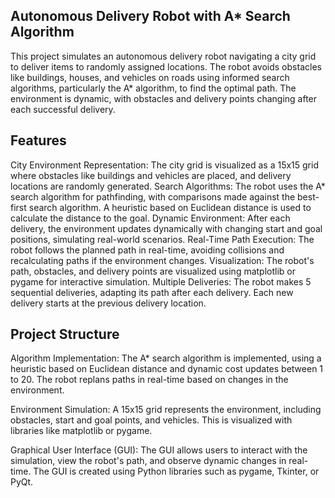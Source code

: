 ## Autonomous Delivery Robot with A* Search Algorithm
This project simulates an autonomous delivery robot navigating a city grid to deliver items to randomly assigned locations. The robot avoids obstacles like buildings, houses, and vehicles on roads using informed search algorithms, particularly the A* algorithm, to find the optimal path. The environment is dynamic, with obstacles and delivery points changing after each successful delivery.

## Features
City Environment Representation: The city grid is visualized as a 15x15 grid where obstacles like buildings and vehicles are placed, and delivery locations are randomly generated.
Search Algorithms: The robot uses the A* search algorithm for pathfinding, with comparisons made against the best-first search algorithm. A heuristic based on Euclidean distance is used to calculate the distance to the goal.
Dynamic Environment: After each delivery, the environment updates dynamically with changing start and goal positions, simulating real-world scenarios.
Real-Time Path Execution: The robot follows the planned path in real-time, avoiding collisions and recalculating paths if the environment changes.
Visualization: The robot's path, obstacles, and delivery points are visualized using matplotlib or pygame for interactive simulation.
Multiple Deliveries: The robot makes 5 sequential deliveries, adapting its path after each delivery. Each new delivery starts at the previous delivery location.
## Project Structure
Algorithm Implementation: The A* search algorithm is implemented, using a heuristic based on Euclidean distance and dynamic cost updates between 1 to 20. The robot replans paths in real-time based on changes in the environment.

Environment Simulation: A 15x15 grid represents the environment, including obstacles, start and goal points, and vehicles. This is visualized with libraries like matplotlib or pygame.

Graphical User Interface (GUI): The GUI allows users to interact with the simulation, view the robot's path, and observe dynamic changes in real-time. The GUI is created using Python libraries such as pygame, Tkinter, or PyQt.
